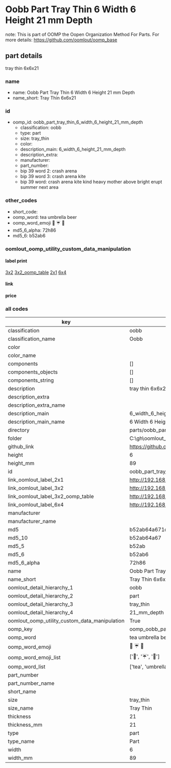 # Oobb Part Tray Thin 6 Width 6 Height 21 mm Depth  

note: This is part of OOMP the Oopen Organization Method For Parts. For more details: https://github.com/oomlout/oomp_base

##  part details
  



tray thin 6x6x21



### name
* name: Oobb Part Tray Thin 6 Width 6 Height 21 mm Depth
* name_short: Tray Thin 6x6x21 
### id
* oomp_id: oobb_part_tray_thin_6_width_6_height_21_mm_depth
  * classification: oobb
  * type: part
  * size: tray_thin
  * color: 
  * description_main: 6_width_6_height_21_mm_depth
  * description_extra: 
  * manufacturer: 
  * part_number: 
  * bip 39 word 2: crash arena
  * bip 39 word 3: crash arena kite
  * bip 39 word: crash arena kite kind heavy mother above bright erupt summer next area

### other_codes
* short_code: 
* oomp_word: tea umbrella beer
* oomp_word_emoji :tea: :umbrella: :beer:
* md5_6_alpha: 72h86
* md5_6: b52ab6






### oomlout_oomp_utility_custom_data_manipulation
#### label print
[3x2](http://192.168.1.245:1112/?label=oomp%2072h86)
[3x2_oomp_table](http://192.168.1.108:1112/?label=oomp%2072h86)
[2x1](http://192.168.1.242:1112/?label=oomp%2072h86)
[6x4](http://192.168.1.55:1112/?label=oomp%2072h86)    

#### link

                              

#### price







### all codes 
| key | value |  
| --- | --- |  
| classification | oobb |  
| classification_name | Oobb |  
| color |  |  
| color_name |  |  
| components | [] |  
| components_objects | [] |  
| components_string | [] |  
| description | tray thin 6x6x21 |  
| description_extra |  |  
| description_extra_name |  |  
| description_main | 6_width_6_height_21_mm_depth |  
| description_main_name | 6 Width 6 Height 21 mm Depth |  
| directory | parts/oobb_part_tray_thin_6_width_6_height_21_mm_depth |  
| folder | C:\gh\oomlout_oobb_version_4_generated_parts\parts\oobb_part_tray_thin_6_width_6_height_21_mm_depth |  
| github_link | https://github.com/oomlout/oomlout_oomp_part_src/tree/main/parts/oobb_part_tray_thin_6_width_6_height_21_mm_depth |  
| height | 6 |  
| height_mm | 89 |  
| id | oobb_part_tray_thin_6_width_6_height_21_mm_depth |  
| link_oomlout_label_2x1 | http://192.168.1.242:1112/?label=oomp%2072h86 |  
| link_oomlout_label_3x2 | http://192.168.1.245:1112/?label=oomp%2072h86 |  
| link_oomlout_label_3x2_oomp_table | http://192.168.1.108:1112/?label=oomp%2072h86 |  
| link_oomlout_label_6x4 | http://192.168.1.55:1112/?label=oomp%2072h86 |  
| manufacturer |  |  
| manufacturer_name |  |  
| md5 | b52ab64a671c001240b537a8f642d993 |  
| md5_10 | b52ab64a67 |  
| md5_5 | b52ab |  
| md5_6 | b52ab6 |  
| md5_6_alpha | 72h86 |  
| name | Oobb Part Tray Thin 6 Width 6 Height 21 mm Depth |  
| name_short | Tray Thin 6x6x21  |  
| oomlout_detail_hierarchy_1 | oobb |  
| oomlout_detail_hierarchy_2 | part |  
| oomlout_detail_hierarchy_3 | tray_thin |  
| oomlout_detail_hierarchy_4 | 21_mm_depth |  
| oomlout_oomp_utility_custom_data_manipulation | True |  
| oomp_key | oomp_oobb_part_tray_thin_6_width_6_height_21_mm_depth |  
| oomp_word | tea umbrella beer |  
| oomp_word_emoji | :tea: :umbrella: :beer: |  
| oomp_word_emoji_list | [':tea:', ':umbrella:', ':beer:'] |  
| oomp_word_list | ['tea', 'umbrella', 'beer'] |  
| part_number |  |  
| part_number_name |  |  
| short_name |  |  
| size | tray_thin |  
| size_name | Tray Thin |  
| thickness | 21 |  
| thickness_mm | 21 |  
| type | part |  
| type_name | Part |  
| width | 6 |  
| width_mm | 89 |  
